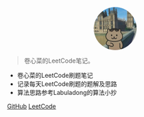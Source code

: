<!-- _coverpage.md -->
<center>
<div style="width:100px; height:100px; border-radius:100%; overflow:hidden;" >
<img src= "static/imgs/logo.png"/>
</div>
</center>


> 卷心菜的LeetCode笔记。

- 卷心菜的LeetCode刷题笔记
- 记录每天LeetCode刷题的题解及思路
- 算法思路参考Labuladong的算法小抄

[GitHub](https://github.com/icyrain11)
[LeetCode](https://leetcode-cn.com/u/yang-hua-gai-ic/)